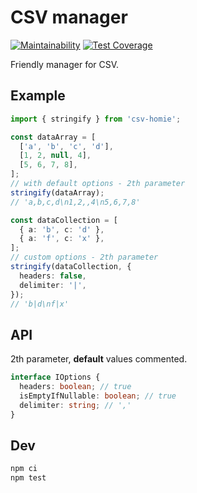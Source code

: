 # CSV manager

[![Maintainability](https://api.codeclimate.com/v1/badges/7e23c145a9b179833d5a/maintainability)](https://codeclimate.com/github/denbon05/csv-homie/maintainability)
[![Test Coverage](https://api.codeclimate.com/v1/badges/7e23c145a9b179833d5a/test_coverage)](https://codeclimate.com/github/denbon05/csv-homie/test_coverage)

Friendly manager for CSV.

## Example

```ts
import { stringify } from 'csv-homie';

const dataArray = [
  ['a', 'b', 'c', 'd'],
  [1, 2, null, 4],
  [5, 6, 7, 8],
];
// with default options - 2th parameter
stringify(dataArray);
// 'a,b,c,d\n1,2,,4\n5,6,7,8'

const dataCollection = [
  { a: 'b', c: 'd' },
  { a: 'f', c: 'x' },
];
// custom options - 2th parameter
stringify(dataCollection, {
  headers: false,
  delimiter: '|',
});
// 'b|d\nf|x'
```

## API

2th parameter, <b>default</b> values commented.

```ts
interface IOptions {
  headers: boolean; // true
  isEmptyIfNullable: boolean; // true
  delimiter: string; // ','
}
```

## Dev

```bash
npm ci
npm test
```
